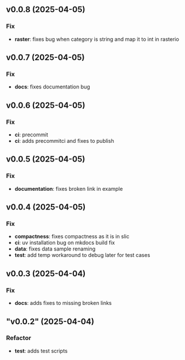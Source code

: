## v0.0.8 (2025-04-05)

### Fix

- **raster**: fixes bug when category is string and map it to int in rasterio

## v0.0.7 (2025-04-05)

### Fix

- **docs**: fixes documentation bug

## v0.0.6 (2025-04-05)

### Fix

- **ci**: precommit
- **ci**: adds precommitci and fixes to publish

## v0.0.5 (2025-04-05)

### Fix

- **documentation**: fixes broken link in example

## v0.0.4 (2025-04-05)

### Fix

- **compactness**: fixes compactness as it is in slic
- **ci**: uv installation bug on mkdocs build fix
- **data**: fixes data sample renaming
- **test**: add temp workaround to debug later for test cases

## v0.0.3 (2025-04-04)

### Fix

- **docs**: adds fixes to missing broken links

## "v0.0.2" (2025-04-04)

### Refactor

- **test**: adds test scripts
